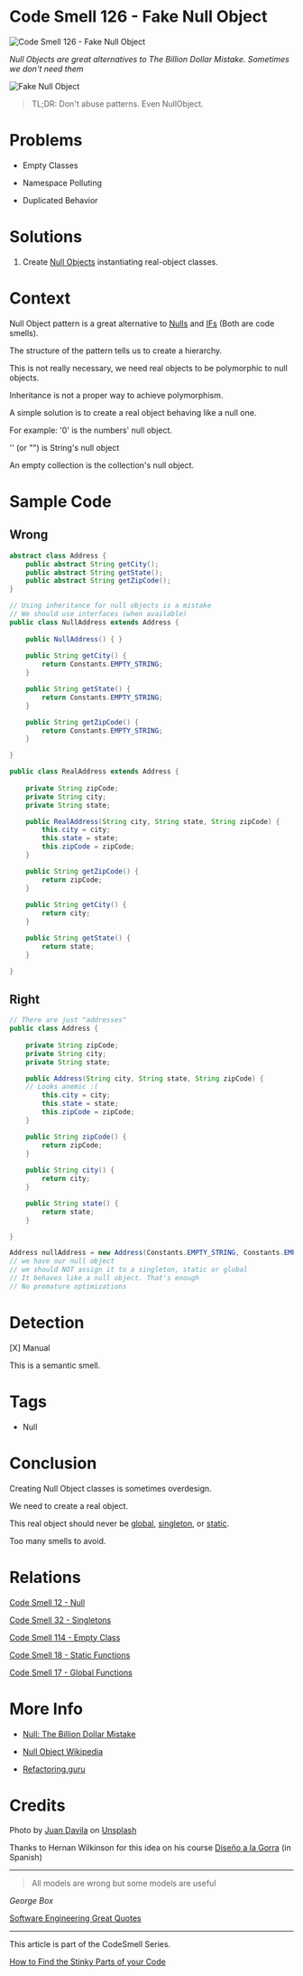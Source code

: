 # Code Smell 126 - Fake Null Object

![Code Smell 126 - Fake Null Object](Code%20Smell%20126%20-%20Fake%20Null%20Object.jpg)

*Null Objects are great alternatives to The Billion Dollar Mistake. Sometimes we don't need them*

![Fake Null Object](Code%20Smell%20126%20-%20Fake%20Null%20Object.jpg)

> TL;DR: Don't abuse patterns. Even NullObject.

# Problems

- Empty Classes

- Namespace Polluting

- Duplicated Behavior

# Solutions

1. Create [Null Objects](https://github.com/mcsee/Software-Design-Articles/tree/main/Articles/Theory/Null%20-%20The%20Billion%20Dollar%20Mistake/readme.md) instantiating real-object classes.

# Context

Null Object pattern is a great alternative to [Nulls](https://github.com/mcsee/Software-Design-Articles/tree/main/Articles/Code%20Smells/Code%20Smell%2012%20-%20Null/readme.md) and [IFs](https://github.com/mcsee/Software-Design-Articles/tree/main/Articles/Code%20Smells/Code%20Smell%2036%20-%20Switch%20case%20elseif%20else%20if%20statements/readme.md) (Both are code smells).

The structure of the pattern tells us to create a hierarchy.

This is not really necessary, we need real objects to be polymorphic to null objects.

Inheritance is not a proper way to achieve polymorphism.

A simple solution is to create a real object behaving like a null one.

For example: '0' is the numbers' null object.

'' (or "") is String's null object

An empty collection is the collection's null object.

# Sample Code

## Wrong

[Gist Url]: # (https://gist.github.com/mcsee/36ff0b92d6365291ba000de230e3924e)
```java
abstract class Address {
	public abstract String getCity();
	public abstract String getState();
	public abstract String getZipCode();
}

// Using inheritance for null objects is a mistake
// We should use interfaces (when available)
public class NullAddress extends Address {
	
	public NullAddress() { }
	
	public String getCity() {
		return Constants.EMPTY_STRING;
	}

	public String getState() {
		return Constants.EMPTY_STRING;
	}

	public String getZipCode() {
		return Constants.EMPTY_STRING;
	}

}

public class RealAddress extends Address {
	
	private String zipCode;
	private String city;
	private String state;

	public RealAddress(String city, String state, String zipCode) {
		this.city = city;
		this.state = state;
		this.zipCode = zipCode;
	}

	public String getZipCode() {
		return zipCode;
	}
	
	public String getCity() {
		return city;
	}

	public String getState() {
		return state;
	}

}
```

## Right

[Gist Url]: # (https://gist.github.com/mcsee/baa5c877b821b807ef9c691569a4174d)
```java
// There are just "addresses"
public class Address {
	
	private String zipCode;
	private String city;
	private String state;

	public Address(String city, String state, String zipCode) {
    // Looks anemic :(
		this.city = city;
		this.state = state;
		this.zipCode = zipCode;
	}

	public String zipCode() {
		return zipCode;
	}
	
	public String city() {
		return city;
	}

	public String state() {
		return state;
	}

}

Address nullAddress = new Address(Constants.EMPTY_STRING, Constants.EMPTY_STRING, Constants.EMPTY_STRING);
// we have our null object
// we should NOT assign it to a singleton, static or global
// It behaves like a null object. That's enough
// No premature optimizations

```

# Detection

[X] Manual

This is a semantic smell.

# Tags

- Null

# Conclusion

Creating Null Object classes is sometimes overdesign.

We need to create a real object.

This real object should never be [global](https://github.com/mcsee/Software-Design-Articles/tree/main/Articles/Code%20Smells/Code%20Smell%2017%20-%20Global%20Functions/readme.md), [singleton](https://github.com/mcsee/Software-Design-Articles/tree/main/Articles/Code%20Smells/Code%20Smell%2032%20-%20Singletons/readme.md), or [static](https://github.com/mcsee/Software-Design-Articles/tree/main/Articles/Code%20Smells/Code%20Smell%2018%20-%20Static%20Functions/readme.md).

Too many smells to avoid.

# Relations

[Code Smell 12 - Null](https://github.com/mcsee/Software-Design-Articles/tree/main/Articles/Code%20Smells/Code%20Smell%2012%20-%20Null/readme.md)

[Code Smell 32 - Singletons](https://github.com/mcsee/Software-Design-Articles/tree/main/Articles/Code%20Smells/Code%20Smell%2032%20-%20Singletons/readme.md)

[Code Smell 114 - Empty Class](https://github.com/mcsee/Software-Design-Articles/tree/main/Articles/Code%20Smells/Code%20Smell%20114%20-%20Empty%20Class/readme.md)

[Code Smell 18 - Static Functions](https://github.com/mcsee/Software-Design-Articles/tree/main/Articles/Code%20Smells/Code%20Smell%2018%20-%20Static%20Functions/readme.md) 

[Code Smell 17 - Global Functions](https://github.com/mcsee/Software-Design-Articles/tree/main/Articles/Code%20Smells/Code%20Smell%2017%20-%20Global%20Functions/readme.md)

# More Info

- [Null: The Billion Dollar Mistake](https://github.com/mcsee/Software-Design-Articles/tree/main/Articles/Theory/Null%20-%20The%20Billion%20Dollar%20Mistake/readme.md)

- [Null Object Wikipedia](https://en.wikipedia.org/wiki/Null_object_pattern)

- [Refactoring.guru](https://refactoring.guru/es/introduce-null-object)

# Credits

Photo by [Juan Davila](https://unsplash.com/@juanster) on [Unsplash](https://unsplash.com/s/photos/void)
  
Thanks to Hernan Wilkinson for this idea on his course [Diseño a la Gorra](https://academia.10pines.com/disenio_a_la_gorra) (in Spanish)  

* * *

> All models are wrong but some models are useful

_George Box_
 
[Software Engineering Great Quotes](https://github.com/mcsee/Software-Design-Articles/tree/main/Articles/Quotes/Software%20Engineering%20Great%20Quotes/readme.md)

* * *

This article is part of the CodeSmell Series.

[How to Find the Stinky Parts of your Code](https://github.com/mcsee/Software-Design-Articles/tree/main/Articles/Code%20Smells/How%20to%20Find%20the%20Stinky%20parts%20of%20your%20Code/readme.md)